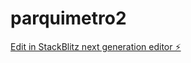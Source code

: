 # parquimetro2

[Edit in StackBlitz next generation editor ⚡️](https://stackblitz.com/~/github.com/gjimenezmen/parquimetro2)